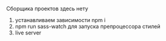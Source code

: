 Сборщика проектов здесь нету

1) устанавливаем зависимости npm i
2) npm run sass-watch для запуска препроцессора стилей
3) live server
